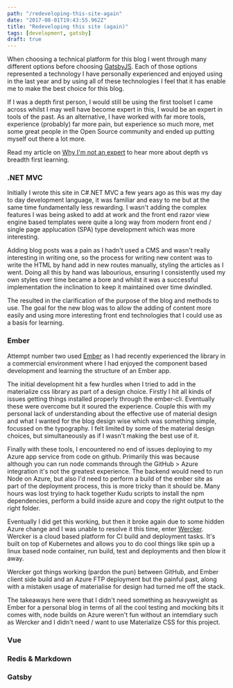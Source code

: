 ```yaml
---
path: "/redeveloping-this-site-again"
date: "2017-08-01T19:43:55.962Z"
title: "Redeveloping this site (again)"
tags: [development, gatsby]
draft: true
---
```


When choosing a technical platform for this blog I went through many different options before choosing [GatsbyJS](https://www.gatsbyjs.org/).
Each of those options represented a technology I have personally experienced and enjoyed using in the last year and by using all of these technologies I feel that it has enable me to make the best choice for this blog.

If I was a depth first person, I would still be using the first toolset I came across whilst I may well have become expert in this, I would be an expert in tools of the past. As an alternative, I have worked with far more tools, experience (probably) far more pain, but experience so much more, met some great people in the Open Source community and ended up putting myself out there a lot more.

Read my article on [Why I'm not an expert](/why-i-am-not-an-expert) to hear more about depth vs breadth first learning.

### .NET MVC

Initially I wrote this site in C#.NET MVC a few years ago as this was my day to day development language, it was familiar and easy to me but at the same time fundamentally less rewarding. I wasn't adding the complex features I was being asked to add at work and the front end razor view engine based templates were quite a long way from modern front end / single page applucation (SPA) type development which was more interesting.

Adding blog posts was a pain as I hadn't used a CMS and wasn't really interesting in writing one, so the process for writing new content was to write the HTML by hand add in new routes manually, styling the articles as I went. Doing all this by hand was labourious, ensuring I consistently used my own styles over time became a bore and whilst it was a successful implementation the inclination to keep it maintained over time dwindled.

The resulted in the clarification of the purpose of the blog and methods to use. The goal for the new blog was to allow the adding of content more easily and using more interesting front end technologies that I could use as a basis for learning.

### Ember

Attempt number two used [Ember](https://www.emberjs.com/) as I had recently experienced the library in a commercial environment where I had enjoyed the component based development and learning the structure of an Ember app.

The initial development hit a few hurdles when I tried to add in the materialize css library as part of a design choice. Firstly I hit all kinds of issues getting things installed properly through the ember-cli. Eventually these were overcome but it soured the experience.
Couple this with my personal lack of understanding about the effective use of material design and what I wanted for the blog design wise which was something simple, focussed on the typography. I felt limited by some of the material design choices, but simultaneously as if I wasn't making the best use of it.

Finally with these tools, I encountered no end of issues deploying to my Azure app service from code on github. Primarily this was because although you can run node commands through the GitHub > Azure integration it's not the greatest experience.
The backend would need to run Node on Azure, but also I'd need to perform a build of the ember site as part of the deployment process, this is more tricky than it should be.
Many hours was lost trying to hack together Kudu scripts to install the npm dependencies, perform a build inside azure and copy the right output to the right folder.

Eventually I did get this working, but then it broke again due to some hidden Azure change and I was unable to resolve it this time, enter [Wercker](http://www.wercker.com/). Wercker is a cloud based platform for CI build and deployment tasks. It's built on top of Kubernetes and allows you to do cool things like spin up a linux based node container, run build, test and deployments and then blow it away.

Wercker got things working (pardon the pun) between GitHub, and Ember client side build and an Azure FTP deployment but the painful past, along with a mistaken usage of materialise for design had turned me off the stack.

The takeaways here were that I didn't need something as heavyweight as Ember for a personal blog in terms of all the cool testing and mocking bits it comes with, node builds on Azure weren't fun without an intemdiary such as Wercker and I didn't need / want to use Materialize CSS for this project.

### Vue

### Redis &amp; Markdown

### Gatsby